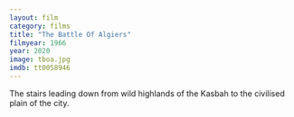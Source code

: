 ```yaml
---
layout: film
category: films
title: "The Battle Of Algiers"
filmyear: 1966
year: 2020
image: tboa.jpg
imdb: tt0058946
---
```

The stairs leading down from wild highlands of the Kasbah to the civilised plain of the city.
